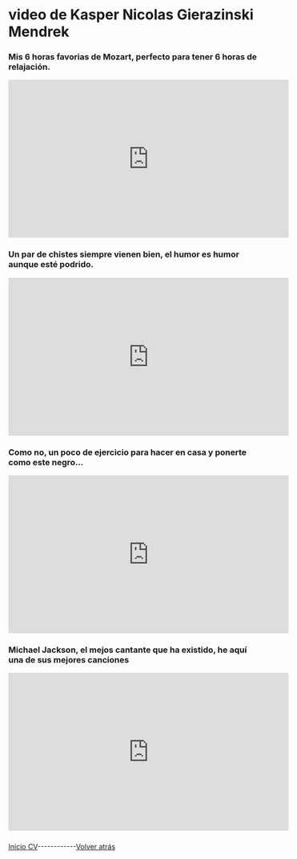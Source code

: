 <h1>video de Kasper Nicolas Gierazinski Mendrek</h1>


<h3>Mis 6 horas favorias de Mozart, perfecto para tener 6 horas de relajación.</h3>
<iframe width="560" height="315" src="https://www.youtube.com/embed/shoVsQhou-8" frameborder="0" allow="accelerometer; autoplay; clipboard-write; encrypted-media; gyroscope; picture-in-picture" allowfullscreen></iframe>

<h3>Un par de chistes siempre vienen bien, el humor es humor aunque esté podrido.</h3>
<iframe width="560" height="315" src="https://www.youtube.com/embed/kfdARNpOoNo" frameborder="0" allow="accelerometer; autoplay; clipboard-write; encrypted-media; gyroscope; picture-in-picture" allowfullscreen></iframe>

<h3>Como no, un poco de ejercicio para hacer en casa y ponerte como este negro...</h3>
<iframe width="560" height="315" src="https://www.youtube.com/embed/BQD6ETCounw" frameborder="0" allow="accelerometer; autoplay; clipboard-write; encrypted-media; gyroscope; picture-in-picture" allowfullscreen></iframe>

<h3>Michael Jackson, el mejos cantante que ha existido, he aquí una de sus mejores canciones</h3>
<iframe width="560" height="315" src="https://www.youtube.com/embed/QNJL6nfu__Q" frameborder="0" allow="accelerometer; autoplay; clipboard-write; encrypted-media; gyroscope; picture-in-picture" allowfullscreen></iframe>

<h3></h3>

[Inicio CV](README.md)------------[Volver atrás]()
